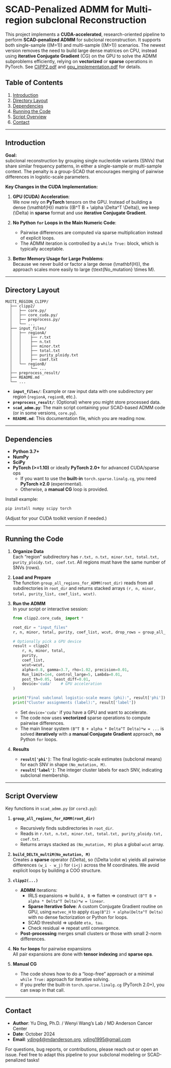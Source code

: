 # SCAD-Penalized ADMM for Multi-region subclonal Reconstruction

This project implements a **CUDA-accelerated**, research-oriented pipeline to perform **SCAD-penalized ADMM** for subclonal reconstruction. It supports both single-sample \((M=1)\) and multi-sample \((M>1)\) scenarios. The newest version removes the need to build large dense matrices on CPU, instead using **iterative Conjugate Gradient** (CG) on the GPU to solve the ADMM subproblems efficiently, relying on **vectorized** or **sparse** operations in PyTorch. See [CliPP2.pdf](/CliPP2.pdf) and [gpu_implementation.pdf](/gpu_implementation.pdf) for details.

## Table of Contents
1. [Introduction](#introduction)  
2. [Directory Layout](#directory-layout)  
3. [Dependencies](#dependencies)  
4. [Running the Code](#running-the-code)  
5. [Script Overview](#script-overview)  
6. [Contact](#contact)

---

## Introduction

**Goal:**  
subclonal reconstruction by grouping single nucleotide variants (SNVs) that share similar frequency patterns, in either a single-sample or multi-sample context. The penalty is a group-SCAD that encourages merging of pairwise differences in logistic-scale parameters.

**Key Changes in the CUDA Implementation:**
1. **GPU (CUDA) Acceleration**:  
   We now rely on **PyTorch** tensors on the GPU. Instead of building a dense \(\mathbf{H}\) matrix \((B^T B + \alpha \Delta^T \Delta)\), we keep \(\Delta\) in **sparse** format and use **iterative Conjugate Gradient**.  

2. **No Python `for` Loops in the Main Numeric Code**:  
   - Pairwise differences are computed via sparse multiplication instead of explicit loops.  
   - The ADMM iteration is controlled by a `while True:` block, which is typically acceptable.

3. **Better Memory Usage for Large Problems**:  
   Because we never build or factor a large dense \(\mathbf{H}\), the approach scales more easily to large \(\text{No\_mutation} \times M\).

---

## Directory Layout

```
MUITI_REGION_CLIPP/
  ├── clipp2/
  │   ├── core.py/
  │   ├── core_cuda.py/
  │   ├── preprocess.py/
  │   └── ...
  ├── input_files/
  │   ├── regionA/
  │   │    ├── r.txt
  │   │    ├── n.txt
  │   │    ├── minor.txt
  │   │    ├── total.txt
  │   │    ├── purity_ploidy.txt
  │   │    ├── coef.txt
  │   └── regionB/ 
  │        └── ...
  ├── preprocess_result/
  ├── README.md
  └── ...
```

- **`input_files/`**: Example or raw input data with one subdirectory per region (`regionA`, `regionB`, etc.).  
- **`preprocess_result/`**: (Optional) where you might store processed data.  
- **`scad_admm.py`**: The main script containing your SCAD-based ADMM code (or in some versions, `core.py`).  
- **`README.md`**: This documentation file, which you are reading now.

---

## Dependencies

- **Python 3.7+**
- **NumPy**  
- **SciPy**  
- **PyTorch (>=1.10)** or ideally **PyTorch 2.0+** for advanced CUDA/sparse ops
  - If you want to use the **built-in** `torch.sparse.linalg.cg`, you need **PyTorch ≥2.0** (experimental).
  - Otherwise, a **manual CG** loop is provided.

Install example:
```bash
pip install numpy scipy torch
```
(Adjust for your CUDA toolkit version if needed.)

---

## Running the Code

1. **Organize Data**  
   Each “region” subdirectory has `r.txt, n.txt, minor.txt, total.txt, purity_ploidy.txt, coef.txt`. All regions must have the same number of SNVs (rows).

2. **Load and Prepare**  
   The function `group_all_regions_for_ADMM(root_dir)` reads from all subdirectories in `root_dir` and returns stacked arrays `(r, n, minor, total, purity_list, coef_list, wcut)`.

3. **Run the ADMM**  
   In your script or interactive session:

   ```python
   from clipp2.core_cuda_ import *

   root_dir = "input_files"
   r, n, minor, total, purity, coef_list, wcut, drop_rows = group_all_regions_for_ADMM(root_dir)

   # Optionally pick a GPU device
   result = clipp2(
       r, n, minor, total,
       purity,
       coef_list,
       wcut=wcut,
       alpha=0.8, gamma=3.7, rho=1.02, precision=0.01,
       Run_limit=1e4, control_large=5, Lambda=0.01,
       post_th=0.05, least_diff=0.01,
       device='cuda'    # GPU acceleration
   )

   print("Final subclonal logistic-scale means (phi):", result['phi'])
   print("Cluster assignments (label):", result['label'])
   ```

   - Set `device='cuda'` if you have a GPU and want to accelerate.  
   - The code now uses **vectorized** sparse operations to compute pairwise differences.  
   - The main linear system `(B^T B + alpha * Delta^T Delta)*w = ...` is solved **iteratively** with a **manual Conjugate Gradient** approach, **no** Python `for` loops.

4. **Results**  
   - **`result['phi']`**: The final logistic-scale estimates (subclonal means) for each SNV in shape `(No_mutation, M)`.  
   - **`result['label']`**: The integer cluster labels for each SNV, indicating subclonal membership.

---

## Script Overview

Key functions in `scad_admm.py` (or `core3.py`):

1. **`group_all_regions_for_ADMM(root_dir)`**  
   - Recursively finds subdirectories in `root_dir`.  
   - Reads in `r.txt, n.txt, minor.txt, total.txt, purity_ploidy.txt, coef.txt`.  
   - Returns arrays stacked as `(No_mutation, M)` plus a global `wcut` array.

2. **`build_DELTA_multiM(No_mutation, M)`**  
   Creates a **sparse** operator \(\Delta\), so \(\Delta \cdot w\) yields all pairwise differences `(w_i - w_j)` for `(i<j)` across the M coordinates. We avoid explicit loops by building a COO structure.

3. **`clipp2(...)`**  
   - **ADMM** iterations:
     - IRLS expansions => build `A, B` => flatten => construct `(B^T B + alpha * Delta^T Delta)*w = linear`.
     - **Sparse Iterative Solve**: A custom Conjugate Gradient routine on GPU, using `matvec_H` to apply `diag(B^2) + alpha(Delta^T Delta)` with no dense factorization or Python for loops.
     - SCAD threshold => update `eta, tau`.
     - Check residual => repeat until convergence.
   - **Post-processing** merges small clusters or those with small 2-norm differences.

4. **No `for` loops** for pairwise expansions  
   All pair expansions are done with **tensor indexing** and **sparse ops**.

5. **Manual CG**  
   - The code shows how to do a “loop-free” approach or a minimal `while True:` approach for iterative solving.  
   - If you prefer the built-in `torch.sparse.linalg.cg` (PyTorch 2.0+), you can swap in that call.

---

## Contact

- **Author**: Yu Ding, Ph.D. / Wenyi Wang’s Lab / MD Anderson Cancer Center  
- **Date**: October 2024  
- **Email**: yding4@mdanderson.org, yding1995@gmail.com

For questions, bug reports, or contributions, please reach out or open an issue. Feel free to adapt this pipeline to your subclonal modeling or SCAD-penalized tasks!

